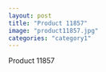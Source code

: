 ```yaml
---
layout: post
title: "Product 11857"
image: "product11857.jpg"
categories: "category1"
---
```

Product 11857
